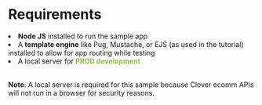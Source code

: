 <h1>Requirements</h1>
<ls>
<li><b>Node JS</b> installed to run the sample app</li> 
<li>A <b>template engine</b> like Pug, Mustache, or EJS (as used in the tutorial) installed to allow for app routing while testing </li> 
<li>A local server for <b><span style="color:#8ebf42;">PROD development</span></b> </li>
<br />
<p> <b>Note</b>: A local server is required for this sample because Clover ecomm APIs will not run in a browser for security reasons.</p>
 
</ls>

